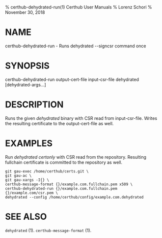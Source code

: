 % certhub-dehydrated-run(1) Certhub User Manuals
% Lorenz Schori
% November 30, 2018

# NAME

certhub-dehydrated-run - Runs dehydrated --signcsr command once

# SYNOPSIS

certhub-dehydrated-run output-cert-file input-csr-file dehydrated [dehydrated-args...]

# DESCRIPTION

Runs the given *dehydrated* binary with CSR read from input-csr-file. Writes
the resulting certificate to the output-cert-file as well.

# EXAMPLES

Run *dehydrated certonly* with CSR read from the repository. Resulting fullchain
certificate is committed to the repository as well.

    git gau-exec /home/certhub/certs.git \
    git gau-ac \
    git gau-xargs -I{} \
    certhub-message-format {}/example.com.fullchain.pem x509 \
    certhub-dehydrated-run {}/example.com.fullchain.pem {}/example.com/csr.pem \
    dehydrated --config /home/certhub/config/example.com.dehydrated

# SEE ALSO

`dehydrated` (1).
`certhub-message-format` (1).
